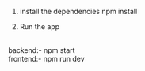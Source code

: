 1. install the dependencies
npm install

2. Run the app
 <br>
backend:- npm start
<br>
 frontend:- npm run dev
